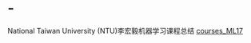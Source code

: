# -
National Taiwan University (NTU)李宏毅机器学习课程总结 [courses_ML17](http://speech.ee.ntu.edu.tw/~tlkagk/courses_ML17.html)
